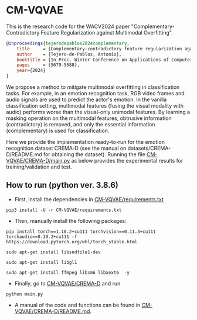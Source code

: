 # CM-VQVAE

This is the research code for the WACV2024 paper "Complementary-Contradictory Feature Regularization against Multimodal Overfitting".

```bibtex
@inproceedings{tejerodepablos2024complementary,
    title     = {Complementary-contradictory feature regularization against multimodal overfitting},
    author    = {Tejero-de-Pablos, Antonio},
    booktitle = {In Proc. Winter Conference on Applications of Computer Vision},
    pages     = {5679-5688},
    year={2024}
}
```

We propose a method to mitigate multimodal overfitting in classification tasks. For example, in an emotion recognition task, RGB video frames and audio signals are used to predict the actor's emotion. In the vanilla classification setting, multimodal features (fusing the visual modality with audio) performs worse than the visual-only unimodal features. By learning a masking operation on the multimodal features, obtrusive information (contradictory) is removed, and only the essential information (complementary) is used for classification.

Here we provide the implementation ready-to-run for the emotion recognition dataset CREMA-D (see the manual on datasets/CREMA-D/README.md for obtaining the dataset). Running the file [CM-VQVAE/CREMA-D/main.py](CM-VQVAE/CREMA-D/main.py) as below provides the experimental results for training/validation and test.

## How to run (python ver. 3.8.6)

[comment]: <> (Now we have confirmed that the codebase works in our in-house runtime, and we will soon add the usage on other platforms.)

- First, install the dependencies in [CM-VQVAE/requirements.txt](CM-VQVAE/requirements.txt)

~~~
pip3 install -U -r CM-VQVAE/requirements.txt
~~~

- Then, manually install the following packages:

~~~
pip install torch==1.10.2+cu111 torchvision==0.11.3+cu111 torchaudio==0.10.2+cu111 -f https://download.pytorch.org/whl/torch_stable.html

sudo apt-get install libsndfile1-dev

sudo apt-get install libgl1

sudo apt-get install ffmpeg libsm6 libxext6  -y
~~~

- Finally, go to [CM-VQVAE/CREMA-D](CM-VQVAE/CREMA-D) and run

~~~
python main.py
~~~

- A manual of the code and functions can be found in [CM-VQVAE/CREMA-D/README.md](CM-VQVAE/CREMA-D/README.md).
